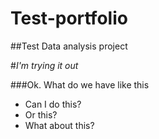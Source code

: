 # Test-portfolio
##Test Data analysis project

#*I'm trying it out*

###Ok. What do we have like this

* Can I do this?
* Or this?
* What about this?
